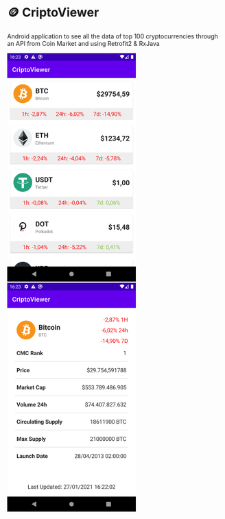 # 🪙 CriptoViewer

Android application to see all the data of top 100 cryptocurrencies through an API from Coin Market and using Retrofit2 & RxJava


<img src="screenshots/Screenshot_1611761006.png" alt="screenshot" width="300"/>   <img src="screenshots/Screenshot_1611761014.png" alt="screenshot" width="300"/>


